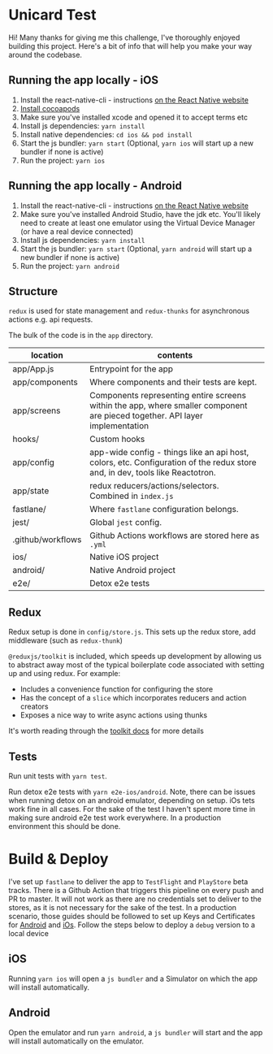 # Unicard Test

Hi! Many thanks for giving me this challenge, I've thoroughly enjoyed building this project. Here's a bit of info that will help you make your way around the codebase.

## Running the app locally - iOS

1. Install the react-native-cli - instructions [on the React Native website](https://facebook.github.io/react-native/docs/getting-started)
2. [Install cocoapods](https://guides.cocoapods.org/using/getting-started.html)
3. Make sure you've installed xcode and opened it to accept terms etc
4. Install js dependencies: `yarn install`
5. Install native dependencies: `cd ios && pod install`
7. Start the js bundler: `yarn start` (Optional, `yarn ios` will start up a new bundler if none is active)
8. Run the project: `yarn ios`

## Running the app locally - Android

1. Install the react-native-cli - instructions [on the React Native website](https://facebook.github.io/react-native/docs/getting-started)
2. Make sure you've installed Android Studio, have the jdk etc. You'll likely need to create at least one emulator using the Virtual Device Manager (or have a real device connected)
3. Install js dependencies: `yarn install`
5. Start the js bundler: `yarn start` (Optional, `yarn android` will start up a new bundler if none is active)
6. Run the project: `yarn android`

## Structure

`redux` is used for state management and `redux-thunks` for asynchronous actions e.g. api requests.

The bulk of the code is in the `app` directory.

| location       | contents                                                                                                                     |
| -------------- | ---------------------------------------------------------------------------------------------------------------------------- |
| app/App.js     | Entrypoint for the app                                                                                                       |
| app/components | Where components and their tests are kept.                                                                                |
| app/screens    | Components representing entire screens within the app, where smaller component are pieced together.      API layer implementation                                                                                                      |
| hooks/       | Custom hooks                                                                                        |
| app/config     | app-wide config - things like an api host, colors, etc. Configuration of the redux store and, in dev, tools like Reactotron. |
| app/state      | redux reducers/actions/selectors. Combined in `index.js`                                                                     |
| fastlane/     | Where `fastlane` configuration belongs.                                              |
| jest/      | Global `jest` config.                                              |
| .github/workflows      | Github Actions workflows are stored here as `.yml`                                           |
| ios/           | Native iOS project                                                                                                           |
| android/       | Native Android project                                                                                                       |
| e2e/       | Detox e2e tests                                                                                                      |

## Redux

Redux setup is done in `config/store.js`. This sets up the redux store, add middleware (such as `redux-thunk`)

`@reduxjs/toolkit` is included, which speeds up development by allowing us to abstract away most of the typical boilerplate code associated with setting up and using redux. For example:

- Includes a convenience function for configuring the store
- Has the concept of a `slice` which incorporates reducers and action creators
- Exposes a nice way to write async actions using thunks

It's worth reading through the [toolkit docs](https://redux-toolkit.js.org/) for more details

## Tests

Run unit tests with `yarn test`. 

Run detox e2e tests with `yarn e2e-ios/android`. Note, there can be issues when running detox on an android emulator, depending on setup. iOs tets work fine in all cases. For the sake of the test I haven't spent more time in making sure android e2e test work everywhere. In a production environment this should be done.


# Build & Deploy

I've set up `fastlane` to deliver the app to `TestFlight` and `PlayStore` beta tracks. There is a Github Action that triggers this pipeline on every push and PR to master. It will not work as there are no credentials set to deliver to the stores, as it is not necessary for the sake of the test. In a production scenario, those guides should be followed to set up Keys and Certificates for [Android](https://shift.infinite.red/simple-react-native-android-releases-319dc5e29605) and [iOs](https://docs.fastlane.tools/actions/match/#setup).  Follow the steps below to deploy a `debug` version to a local device

## iOS

Running `yarn ios` will open a `js bundler` and a Simulator on which the app will install automatically.

## Android

Open the emulator and run `yarn android`, a `js bundler` will start and the app will install automatically on the emulator.
